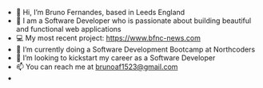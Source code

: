 - 👋 Hi, I’m Bruno Fernandes, based in Leeds England
- 👀 I am a Software Developer who is passionate about building beautiful and functional web applications
- 💻 My most recent project: https://www.bfnc-news.com
- 🌱 I’m currently doing a Software Development Bootcamp at Northcoders
- 💞️ I’m looking to kickstart my career as a Software Developer
- 📫 You can reach me at brunoaf1523@gmail.com
- 

<!---
brunoFernandes21/brunoFernandes21 is a ✨ special ✨ repository because its `README.md` (this file) appears on your GitHub profile.
You can click the Preview link to take a look at your changes.
--->
